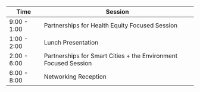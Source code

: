 | Time | Session |
| --- | --- |
| 9:00 - 1:00 | Partnerships for Health Equity Focused Session |
| 1:00 - 2:00 | Lunch Presentation |
| 2:00 - 6:00 | Partnerships for Smart Cities + the Environment Focused Session |
| 6:00 - 8:00 | Networking Reception |